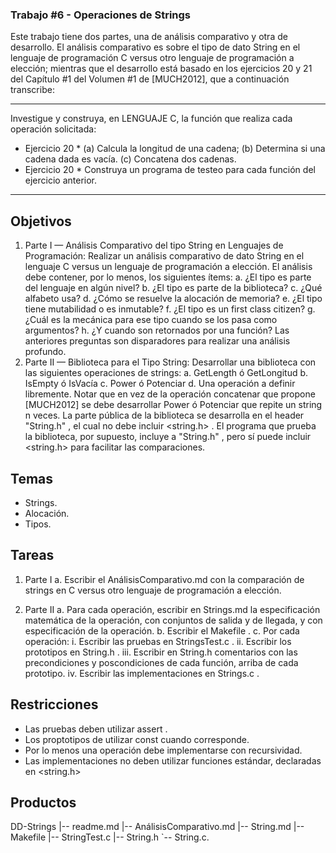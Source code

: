 ### Trabajo #6 - Operaciones de Strings


Este trabajo tiene dos partes, una de análisis comparativo y otra de desarrollo.
El análisis comparativo es sobre el tipo de dato String en el lenguaje de
programación C versus otro lenguaje de programación a elección; mientras que
el desarrollo está basado en los ejercicios 20 y 21 del Capítulo #1 del Volumen
#1 de [MUCH2012], que a continuación transcribe:

---------------
Investigue y construya, en LENGUAJE C, la función que realiza cada
operación solicitada:
* Ejercicio 20 *
(a) Calcula la longitud de una cadena;
(b) Determina si una cadena dada es vacía.
(c) Concatena dos cadenas.
* Ejercicio 20 *
Construya un programa de testeo para cada función del ejercicio anterior.

------------------

## Objetivos

1. Parte I — Análisis Comparativo del tipo String en Lenguajes de Programación:
Realizar un análisis comparativo de dato String en el lenguaje C versus un
lenguaje de programación a elección. El análisis debe contener, por lo menos,
los siguientes ítems:
a. ¿El tipo es parte del lenguaje en algún nivel?
b. ¿El tipo es parte de la biblioteca?
c. ¿Qué alfabeto usa?
d. ¿Cómo se resuelve la alocación de memoria?
e. ¿El tipo tiene mutabilidad o es inmutable?
f. ¿El tipo es un first class citizen?
g. ¿Cuál es la mecánica para ese tipo cuando se los pasa como
argumentos?
h. ¿Y cuando son retornados por una función?
Las anteriores preguntas son disparadores para realizar una análisis
profundo.
2. Parte II — Biblioteca para el Tipo String: Desarrollar una biblioteca con las
siguientes operaciones de strings:
a. GetLength ó GetLongitud
b. IsEmpty ó IsVacía
c. Power ó Potenciar
d. Una operación a definir libremente.
Notar que en vez de la operación concatenar que propone [MUCH2012] se
debe desarrollar Power ó Potenciar que repite un string n veces.
La parte pública de la biblioteca se desarrolla en el header "String.h" , el
cual no debe incluir <string.h> . El programa que prueba la biblioteca, por
supuesto, incluye a "String.h" , pero sí puede incluir <string.h> para facilitar
las comparaciones.

## Temas
* Strings.
* Alocación.
* Tipos.

## Tareas
1. Parte I
a. Escribir el AnálisisComparativo.md con la comparación de strings en C versus otro lenguaje de programación a elección.

2. Parte II
a. Para cada operación, escribir en Strings.md la especificación matemática de la operación, con conjuntos de salida y de llegada, y con especificación de la operación.
b. Escribir el Makefile .
c. Por cada operación:
i. Escribir las pruebas en StringsTest.c .
ii. Escribir los prototipos en String.h .
iii. Escribir en String.h comentarios con las precondiciones y poscondiciones de cada función, arriba de cada prototipo.
iv. Escribir las implementaciones en Strings.c .

## Restricciones

* Las pruebas deben utilizar assert .
* Los proptotipos de utilizar const cuando corresponde.
* Por lo menos una operación debe implementarse con recursividad.
* Las implementaciones no deben utilizar funciones estándar, declaradas en <string.h>

## Productos
DD-Strings
|-- readme.md
|-- AnálisisComparativo.md
|-- String.md
|-- Makefile
|-- StringTest.c
|-- String.h
`-- String.c.
